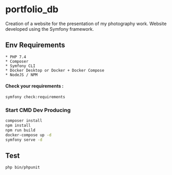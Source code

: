 # portfolio_db

Creation of a website for the presentation of my photography work.
Website developed using the Symfony framework.

## Env Requirements

    * PHP 7.4
    * Composer
    * Symfony CLI
    * Docker Desktop or Docker + Docker Compose
    * NodeJS / NPM

#### Check your requirements :

````bash
symfony check:requirements
````

### Start CMD Dev Producing

````bash
composer install
npm install
npm run build
docker-compose up -d
symfony serve -d
````

## Test

````bash
php bin/phpunit
````